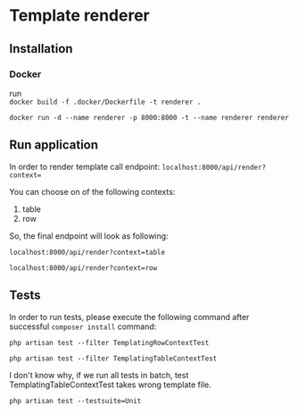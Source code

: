 # Template renderer

## Installation
### Docker
run  
``docker build -f .docker/Dockerfile -t renderer .
``

``docker run -d --name renderer -p 8000:8000 -t --name renderer renderer``

## Run application

In order to render template call endpoint:
``localhost:8000/api/render?context=``

You can choose on of the following contexts:
1. table
2. row

So, the final endpoint will look as following:

``localhost:8000/api/render?context=table``

``localhost:8000/api/render?context=row``

## Tests
In order to run tests, please execute the following command after successful ``composer install`` command:

`` php artisan test --filter TemplatingRowContextTest
``

`` php artisan test --filter TemplatingTableContextTest
``

I don't know why, if we run all tests in batch, test TemplatingTableContextTest takes wrong template file.

``php artisan test --testsuite=Unit
``
